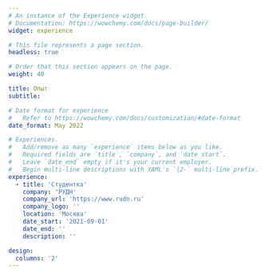 ```yaml
---
# An instance of the Experience widget.
# Documentation: https://wowchemy.com/docs/page-builder/
widget: experience

# This file represents a page section.
headless: true

# Order that this section appears on the page.
weight: 40

title: Опыт
subtitle:

# Date format for experience
#   Refer to https://wowchemy.com/docs/customization/#date-format
date_format: May 2022

# Experiences.
#   Add/remove as many `experience` items below as you like.
#   Required fields are `title`, `company`, and `date_start`.
#   Leave `date_end` empty if it's your current employer.
#   Begin multi-line descriptions with YAML's `|2-` multi-line prefix.
experience:
  - title: 'Студентка'
    company: 'РУДН'
    company_url: 'https://www.rudn.ru'
    company_logo: ''
    location: 'Москва'
    date_start: '2021-09-01'
    date_end: ''
    description: ''

design:
  columns: '2'
---
```

